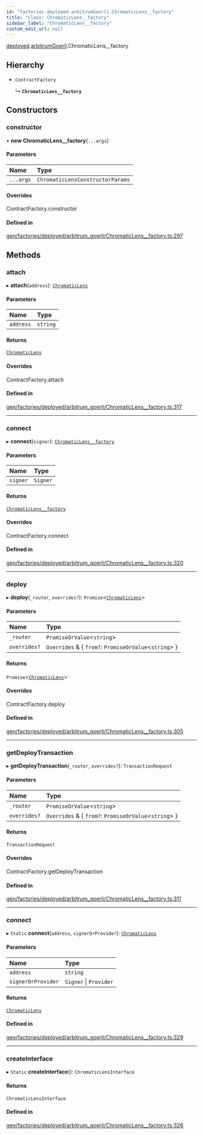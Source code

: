 ```yaml
---
id: "factories.deployed.arbitrumGoerli.ChromaticLens__factory"
title: "Class: ChromaticLens__factory"
sidebar_label: "ChromaticLens__factory"
custom_edit_url: null
---
```


[deployed](../namespaces/factories.deployed.md).[arbitrumGoerli](../namespaces/factories.deployed.arbitrumGoerli.md).ChromaticLens__factory

## Hierarchy

- `ContractFactory`

  ↳ **`ChromaticLens__factory`**

## Constructors

### constructor

• **new ChromaticLens__factory**(`...args`)

#### Parameters

| Name | Type |
| :------ | :------ |
| `...args` | `ChromaticLensConstructorParams` |

#### Overrides

ContractFactory.constructor

#### Defined in

[gen/factories/deployed/arbitrum_goerli/ChromaticLens__factory.ts:297](https://github.com/chromatic-protocol/sdk/blob/27a986d/src/gen/factories/deployed/arbitrum_goerli/ChromaticLens__factory.ts#L297)

## Methods

### attach

▸ **attach**(`address`): [`ChromaticLens`](../interfaces/deployed.arbitrumGoerli.ChromaticLens-1.md)

#### Parameters

| Name | Type |
| :------ | :------ |
| `address` | `string` |

#### Returns

[`ChromaticLens`](../interfaces/deployed.arbitrumGoerli.ChromaticLens-1.md)

#### Overrides

ContractFactory.attach

#### Defined in

[gen/factories/deployed/arbitrum_goerli/ChromaticLens__factory.ts:317](https://github.com/chromatic-protocol/sdk/blob/27a986d/src/gen/factories/deployed/arbitrum_goerli/ChromaticLens__factory.ts#L317)

___

### connect

▸ **connect**(`signer`): [`ChromaticLens__factory`](factories.deployed.arbitrumGoerli.ChromaticLens__factory.md)

#### Parameters

| Name | Type |
| :------ | :------ |
| `signer` | `Signer` |

#### Returns

[`ChromaticLens__factory`](factories.deployed.arbitrumGoerli.ChromaticLens__factory.md)

#### Overrides

ContractFactory.connect

#### Defined in

[gen/factories/deployed/arbitrum_goerli/ChromaticLens__factory.ts:320](https://github.com/chromatic-protocol/sdk/blob/27a986d/src/gen/factories/deployed/arbitrum_goerli/ChromaticLens__factory.ts#L320)

___

### deploy

▸ **deploy**(`_router`, `overrides?`): `Promise`<[`ChromaticLens`](../interfaces/deployed.arbitrumGoerli.ChromaticLens-1.md)\>

#### Parameters

| Name | Type |
| :------ | :------ |
| `_router` | `PromiseOrValue`<`string`\> |
| `overrides?` | `Overrides` & { `from?`: `PromiseOrValue`<`string`\>  } |

#### Returns

`Promise`<[`ChromaticLens`](../interfaces/deployed.arbitrumGoerli.ChromaticLens-1.md)\>

#### Overrides

ContractFactory.deploy

#### Defined in

[gen/factories/deployed/arbitrum_goerli/ChromaticLens__factory.ts:305](https://github.com/chromatic-protocol/sdk/blob/27a986d/src/gen/factories/deployed/arbitrum_goerli/ChromaticLens__factory.ts#L305)

___

### getDeployTransaction

▸ **getDeployTransaction**(`_router`, `overrides?`): `TransactionRequest`

#### Parameters

| Name | Type |
| :------ | :------ |
| `_router` | `PromiseOrValue`<`string`\> |
| `overrides?` | `Overrides` & { `from?`: `PromiseOrValue`<`string`\>  } |

#### Returns

`TransactionRequest`

#### Overrides

ContractFactory.getDeployTransaction

#### Defined in

[gen/factories/deployed/arbitrum_goerli/ChromaticLens__factory.ts:311](https://github.com/chromatic-protocol/sdk/blob/27a986d/src/gen/factories/deployed/arbitrum_goerli/ChromaticLens__factory.ts#L311)

___

### connect

▸ `Static` **connect**(`address`, `signerOrProvider`): [`ChromaticLens`](../interfaces/deployed.arbitrumGoerli.ChromaticLens-1.md)

#### Parameters

| Name | Type |
| :------ | :------ |
| `address` | `string` |
| `signerOrProvider` | `Signer` \| `Provider` |

#### Returns

[`ChromaticLens`](../interfaces/deployed.arbitrumGoerli.ChromaticLens-1.md)

#### Defined in

[gen/factories/deployed/arbitrum_goerli/ChromaticLens__factory.ts:329](https://github.com/chromatic-protocol/sdk/blob/27a986d/src/gen/factories/deployed/arbitrum_goerli/ChromaticLens__factory.ts#L329)

___

### createInterface

▸ `Static` **createInterface**(): `ChromaticLensInterface`

#### Returns

`ChromaticLensInterface`

#### Defined in

[gen/factories/deployed/arbitrum_goerli/ChromaticLens__factory.ts:326](https://github.com/chromatic-protocol/sdk/blob/27a986d/src/gen/factories/deployed/arbitrum_goerli/ChromaticLens__factory.ts#L326)
